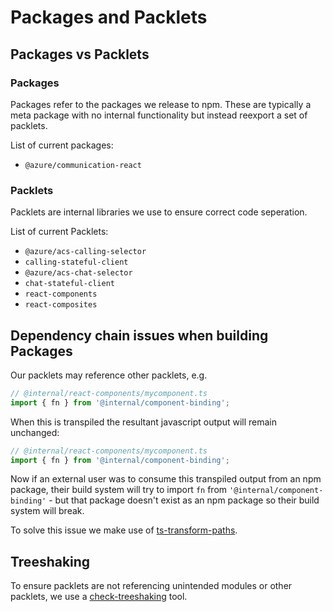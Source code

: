 # Packages and Packlets

## Packages vs Packlets

### Packages

Packages refer to the packages we release to npm. These are typically a meta package with no internal functionality but instead reexport a set of packlets.

List of current packages:
* `@azure/communication-react`

### Packlets

Packlets are internal libraries we use to ensure correct code seperation.

List of current Packlets:

* `@azure/acs-calling-selector`
* `calling-stateful-client`
* `@azure/acs-chat-selector`
* `chat-stateful-client`
* `react-components`
* `react-composites`

## Dependency chain issues when building Packages

Our packlets may reference other packlets, e.g.

```javascript
// @internal/react-components/mycomponent.ts
import { fn } from '@internal/component-binding';
```

When this is transpiled the resultant javascript output will remain unchanged:

```javascript
// @internal/react-components/mycomponent.ts
import { fn } from '@internal/component-binding';
```

Now if an external user was to consume this transpiled output from an npm package, their build system will try to import `fn` from `'@internal/component-binding'` - but that package doesn't exist as an npm package so their build system will break.

To solve this issue we make use of [ts-transform-paths](../infrastructure/ttypescript-plugins#@zerollup-ts-transform-paths).

## Treeshaking

To ensure packlets are not referencing unintended modules or other packlets, we use a [check-treeshaking](https://github.com/Azure/communication-ui-sdk/tree/main/packages/check-treeshaking) tool.
